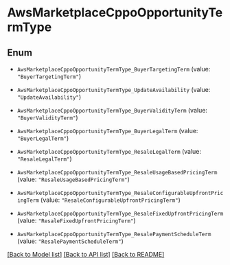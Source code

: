 # AwsMarketplaceCppoOpportunityTermType

## Enum


* `AwsMarketplaceCppoOpportunityTermType_BuyerTargetingTerm` (value: `"BuyerTargetingTerm"`)

* `AwsMarketplaceCppoOpportunityTermType_UpdateAvailability` (value: `"UpdateAvailability"`)

* `AwsMarketplaceCppoOpportunityTermType_BuyerValidityTerm` (value: `"BuyerValidityTerm"`)

* `AwsMarketplaceCppoOpportunityTermType_BuyerLegalTerm` (value: `"BuyerLegalTerm"`)

* `AwsMarketplaceCppoOpportunityTermType_ResaleLegalTerm` (value: `"ResaleLegalTerm"`)

* `AwsMarketplaceCppoOpportunityTermType_ResaleUsageBasedPricingTerm` (value: `"ResaleUsageBasedPricingTerm"`)

* `AwsMarketplaceCppoOpportunityTermType_ResaleConfigurableUpfrontPricingTerm` (value: `"ResaleConfigurableUpfrontPricingTerm"`)

* `AwsMarketplaceCppoOpportunityTermType_ResaleFixedUpfrontPricingTerm` (value: `"ResaleFixedUpfrontPricingTerm"`)

* `AwsMarketplaceCppoOpportunityTermType_ResalePaymentScheduleTerm` (value: `"ResalePaymentScheduleTerm"`)


[[Back to Model list]](../README.md#documentation-for-models) [[Back to API list]](../README.md#documentation-for-api-endpoints) [[Back to README]](../README.md)


